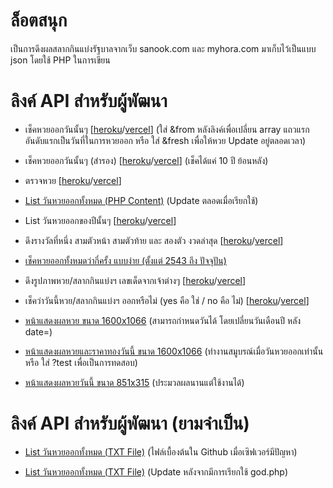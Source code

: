 # ล็อตสนุก
เป็นการดึงผลสลากกินแบ่งรัฐบาลจากเว็บ sanook.com และ myhora.com มาเก็บไว้เป็นแบบ json โดยใช้ PHP ในการเขียน

# ลิงค์ API สำหรับผู้พัฒนา
* เช็คหวยออกวันนั้นๆ [[heroku](https://lottsanook.herokuapp.com/?date=01102563)/[vercel](https://lottsanook.vercel.app/api/?date=01102563)] (ใส่ &from หลังลิงค์เพื่อเปลี่ยน array แถวแรกอันดับแรกเป็นวันที่ในการหวยออก หรือ ใส่ &fresh เพื่อให้หวย Update อยู่ตลอดเวลา)

* เช็คหวยออกวันนั้นๆ (สำรอง) [[heroku](https://lottsanook.herokuapp.com/index2.php?date=01102563)/[vercel](https://lottsanook.vercel.app/api/index2.php?date=01102563)] (เช็คได้แค่ 10 ปี ย้อนหลัง)

* ตรวจหวย [[heroku](https://lottsanook.herokuapp.com/checklottery.php?by=01032564&search=835573)/[vercel](https://lottsanook.vercel.app/api/checklottery.php?by=01032564&search=835573)]

* [List วันหวยออกทั้งหมด (PHP Content)](https://lottsanook.herokuapp.com/god.php) (Update ตลอดเมื่อเรียกใช้)

* List วันหวยออกของปีนั้นๆ [[heroku](https://lottsanook.herokuapp.com/gdpy.php?year=2555)/[vercel](https://lottsanook.vercel.app/api/gdpy.php?year=2555)]

* ดึงรางวัลที่หนึ่ง สามตัวหน้า สามตัวท้าย และ สองตัว งวดล่าสุด [[heroku](http://lottsanook.herokuapp.com/lastlot/)/[vercel](https://lottsanook.vercel.app/api/lastlot.php)]

* [เช็คหวยออกทั้งหมดว่ากี่ครั้ง แบบง่าย (ตั้งแต่ 2543 ถึง ปัจจุปัน)](https://lottsanook.herokuapp.com/finddol.php?search=81)

* ดึงรูปภาพหวย/สลากกินแบ่งฯ เลขเด็ดจากเจ้าต่างๆ [[heroku](https://lottsanook.herokuapp.com/getchit.php)/[vercel](https://lottsanook.vercel.app/api/getchit.php)]

* เช็คว่าวันนี้หวย/สลากกินแบ่งฯ ออกหรือไม่ (yes คือ ใช่ / no คือ ไม่) [[heroku](https://lottsanook.herokuapp.com/reto.php)/[vercel](https://lottsanook.vercel.app/api/reto.php)]

* [หน้าแสดงผลหวย ขนาด 1600x1066](http://lottsanook.herokuapp.com/viewlot.php?date=01022563) (สามารถกำหนดวันได้ โดยเปลี่ยนวันเดือนปี หลัง date=)

* [หน้าแสดงผลหวยและราคาทองวันนี้ ขนาด 1600x1066](https://lottsanook.herokuapp.com/viewlot_gold.php) (ทำงานสมูบรณ์เมื่อวันหวยออกเท่านั้น หรือ ใส่ ?test เพื่อเป็นการทดสอบ)

* [หน้าแสดงผลหวยวันนี้ ขนาด 851x315](https://lottsanook.herokuapp.com/viewlo.php) (ประมวลผลนานแต่ใช้งานได้)

# ลิงค์ API สำหรับผู้พัฒนา (ยามจำเป็น)

* [List วันหวยออกทั้งหมด (TXT File)](https://raw.githubusercontent.com/Quad-B/lottsanook/main/cache/test.txt) (ไฟล์เบื้องต้นใน Github เมื่อเซิฟเวอร์มีปัญหา)

* [List วันหวยออกทั้งหมด (TXT File)](https://lottsanook.herokuapp.com/cache/test.txt) (Update หลังจากมีการเรียกใช้ god.php)
